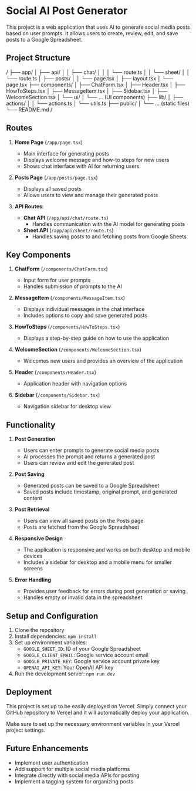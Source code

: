 # Social AI Post Generator

This project is a web application that uses AI to generate social media posts based on user prompts. It allows users to create, review, edit, and save posts to a Google Spreadsheet.

## Project Structure

/
├── app/
│ ├── api/
│ │ ├── chat/
│ │ │ └── route.ts
│ │ └── sheet/
│ │ └── route.ts
│ ├── posts/
│ │ └── page.tsx
│ ├── layout.tsx
│ └── page.tsx
├── components/
│ ├── ChatForm.tsx
│ ├── Header.tsx
│ ├── HowToSteps.tsx
│ ├── MessageItem.tsx
│ ├── Sidebar.tsx
│ ├── WelcomeSection.tsx
│ └── ui/
│ └── ... (UI components)
├── lib/
│ ├── actions/
│ │ └── actions.ts
│ └── utils.ts
├── public/
│ └── ... (static files)
└── README.md
/

## Routes

1. **Home Page** (`/app/page.tsx`)

   - Main interface for generating posts
   - Displays welcome message and how-to steps for new users
   - Shows chat interface with AI for returning users

2. **Posts Page** (`/app/posts/page.tsx`)

   - Displays all saved posts
   - Allows users to view and manage their generated posts

3. **API Routes**:
   - **Chat API** (`/app/api/chat/route.ts`)
     - Handles communication with the AI model for generating posts
   - **Sheet API** (`/app/api/sheet/route.ts`)
     - Handles saving posts to and fetching posts from Google Sheets

## Key Components

1. **ChatForm** (`/components/ChatForm.tsx`)

   - Input form for user prompts
   - Handles submission of prompts to the AI

2. **MessageItem** (`/components/MessageItem.tsx`)

   - Displays individual messages in the chat interface
   - Includes options to copy and save generated posts

3. **HowToSteps** (`/components/HowToSteps.tsx`)

   - Displays a step-by-step guide on how to use the application

4. **WelcomeSection** (`/components/WelcomeSection.tsx`)

   - Welcomes new users and provides an overview of the application

5. **Header** (`/components/Header.tsx`)

   - Application header with navigation options

6. **Sidebar** (`/components/Sidebar.tsx`)
   - Navigation sidebar for desktop view

## Functionality

1. **Post Generation**

   - Users can enter prompts to generate social media posts
   - AI processes the prompt and returns a generated post
   - Users can review and edit the generated post

2. **Post Saving**

   - Generated posts can be saved to a Google Spreadsheet
   - Saved posts include timestamp, original prompt, and generated content

3. **Post Retrieval**

   - Users can view all saved posts on the Posts page
   - Posts are fetched from the Google Spreadsheet

4. **Responsive Design**

   - The application is responsive and works on both desktop and mobile devices
   - Includes a sidebar for desktop and a mobile menu for smaller screens

5. **Error Handling**
   - Provides user feedback for errors during post generation or saving
   - Handles empty or invalid data in the spreadsheet

## Setup and Configuration

1. Clone the repository
2. Install dependencies: `npm install`
3. Set up environment variables:
   - `GOOGLE_SHEET_ID`: ID of your Google Spreadsheet
   - `GOOGLE_CLIENT_EMAIL`: Google service account email
   - `GOOGLE_PRIVATE_KEY`: Google service account private key
   - `OPENAI_API_KEY`: Your OpenAI API key
4. Run the development server: `npm run dev`

## Deployment

This project is set up to be easily deployed on Vercel. Simply connect your GitHub repository to Vercel and it will automatically deploy your application.

Make sure to set up the necessary environment variables in your Vercel project settings.

## Future Enhancements

- Implement user authentication
- Add support for multiple social media platforms
- Integrate directly with social media APIs for posting
- Implement a tagging system for organizing posts
